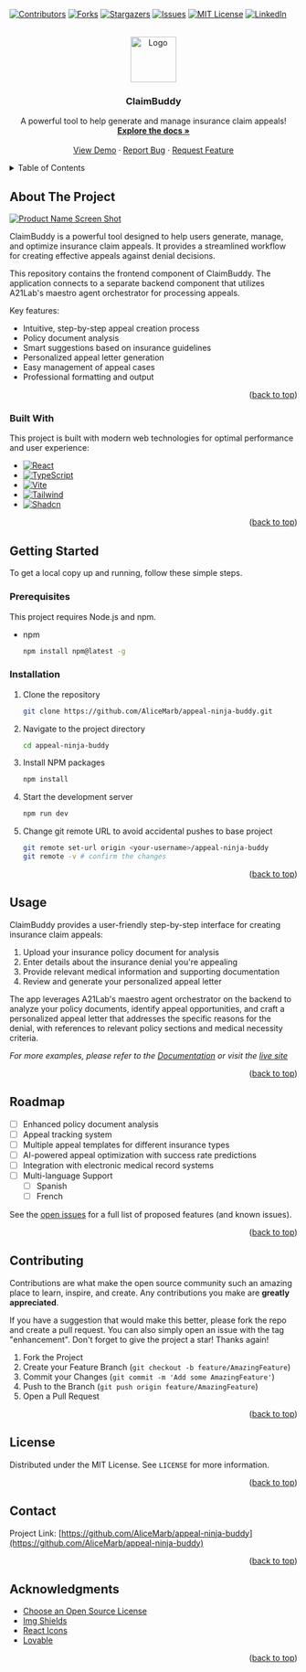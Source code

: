 <!-- Improved compatibility of back to top link: See: https://github.com/othneildrew/Best-README-Template/pull/73 -->
<a id="readme-top"></a>
<!--
*** Thanks for checking out the Best-README-Template. If you have a suggestion
*** that would make this better, please fork the repo and create a pull request
*** or simply open an issue with the tag "enhancement".
*** Don't forget to give the project a star!
*** Thanks again! Now go create something AMAZING! :D
-->



<!-- PROJECT SHIELDS -->
<!--
*** I'm using markdown "reference style" links for readability.
*** Reference links are enclosed in brackets [ ] instead of parentheses ( ).
*** See the bottom of this document for the declaration of the reference variables
*** for contributors-url, forks-url, etc. This is an optional, concise syntax you may use.
*** https://www.markdownguide.org/basic-syntax/#reference-style-links
-->
[![Contributors][contributors-shield]][contributors-url]
[![Forks][forks-shield]][forks-url]
[![Stargazers][stars-shield]][stars-url]
[![Issues][issues-shield]][issues-url]
[![MIT License][license-shield]][license-url]
[![LinkedIn][linkedin-shield]][linkedin-url]



<!-- PROJECT LOGO -->
<br />
<div align="center">
  <a href="https://appeal-ninja-buddy.vercel.app/">
    <img src="https://appeal-ninja-buddy.vercel.app/appeal_buddy.png" alt="Logo" width="80" height="80">
  </a>

  <h3 align="center">ClaimBuddy</h3>

  <p align="center">
    A powerful tool to help generate and manage insurance claim appeals!
    <br />
    <a href="https://github.com/AliceMarb/appeal-ninja-buddy"><strong>Explore the docs »</strong></a>
    <br />
    <br />
    <a href="https://appeal-ninja-buddy.vercel.app/">View Demo</a>
    &middot;
    <a href="https://github.com/AliceMarb/appeal-ninja-buddy/issues/new?labels=bug&template=bug-report---.md">Report Bug</a>
    &middot;
    <a href="https://github.com/AliceMarb/appeal-ninja-buddy/issues/new?labels=enhancement&template=feature-request---.md">Request Feature</a>
  </p>
</div>



<!-- TABLE OF CONTENTS -->
<details>
  <summary>Table of Contents</summary>
  <ol>
    <li>
      <a href="#about-the-project">About The Project</a>
      <ul>
        <li><a href="#built-with">Built With</a></li>
      </ul>
    </li>
    <li>
      <a href="#getting-started">Getting Started</a>
      <ul>
        <li><a href="#prerequisites">Prerequisites</a></li>
        <li><a href="#installation">Installation</a></li>
      </ul>
    </li>
    <li><a href="#usage">Usage</a></li>
    <li><a href="#roadmap">Roadmap</a></li>
    <li><a href="#contributing">Contributing</a></li>
    <li><a href="#license">License</a></li>
    <li><a href="#contact">Contact</a></li>
    <li><a href="#acknowledgments">Acknowledgments</a></li>
  </ol>
</details>



<!-- ABOUT THE PROJECT -->
## About The Project

[![Product Name Screen Shot][product-screenshot]](https://appeal-ninja-buddy.vercel.app/)

ClaimBuddy is a powerful tool designed to help users generate, manage, and optimize insurance claim appeals. It provides a streamlined workflow for creating effective appeals against denial decisions.

This repository contains the frontend component of ClaimBuddy. The application connects to a separate backend component that utilizes A21Lab's maestro agent orchestrator for processing appeals.

Key features:
* Intuitive, step-by-step appeal creation process
* Policy document analysis
* Smart suggestions based on insurance guidelines
* Personalized appeal letter generation
* Easy management of appeal cases
* Professional formatting and output

<p align="right">(<a href="#readme-top">back to top</a>)</p>



### Built With

This project is built with modern web technologies for optimal performance and user experience:

* [![React][React.js]][React-url]
* [![TypeScript][TypeScript.com]][TypeScript-url]
* [![Vite][Vite.dev]][Vite-url]
* [![Tailwind][TailwindCSS.com]][Tailwind-url]
* [![Shadcn][Shadcn-ui.com]][Shadcn-url]

<p align="right">(<a href="#readme-top">back to top</a>)</p>



<!-- GETTING STARTED -->
## Getting Started

To get a local copy up and running, follow these simple steps.

### Prerequisites

This project requires Node.js and npm.
* npm
  ```sh
  npm install npm@latest -g
  ```

### Installation

1. Clone the repository
   ```sh
   git clone https://github.com/AliceMarb/appeal-ninja-buddy.git
   ```
2. Navigate to the project directory
   ```sh
   cd appeal-ninja-buddy
   ```
3. Install NPM packages
   ```sh
   npm install
   ```
4. Start the development server
   ```sh
   npm run dev
   ```
5. Change git remote URL to avoid accidental pushes to base project
   ```sh
   git remote set-url origin <your-username>/appeal-ninja-buddy
   git remote -v # confirm the changes
   ```

<p align="right">(<a href="#readme-top">back to top</a>)</p>



<!-- USAGE EXAMPLES -->
## Usage

ClaimBuddy provides a user-friendly step-by-step interface for creating insurance claim appeals:

1. Upload your insurance policy document for analysis
2. Enter details about the insurance denial you're appealing
3. Provide relevant medical information and supporting documentation
4. Review and generate your personalized appeal letter

The app leverages A21Lab's maestro agent orchestrator on the backend to analyze your policy documents, identify appeal opportunities, and craft a personalized appeal letter that addresses the specific reasons for the denial, with references to relevant policy sections and medical necessity criteria.

_For more examples, please refer to the [Documentation](https://github.com/AliceMarb/appeal-ninja-buddy) or visit the [live site](https://appeal-ninja-buddy.vercel.app/)_

<p align="right">(<a href="#readme-top">back to top</a>)</p>



<!-- ROADMAP -->
## Roadmap

- [ ] Enhanced policy document analysis
- [ ] Appeal tracking system
- [ ] Multiple appeal templates for different insurance types
- [ ] AI-powered appeal optimization with success rate predictions
- [ ] Integration with electronic medical record systems
- [ ] Multi-language Support
    - [ ] Spanish
    - [ ] French

See the [open issues](https://github.com/AliceMarb/appeal-ninja-buddy/issues) for a full list of proposed features (and known issues).

<p align="right">(<a href="#readme-top">back to top</a>)</p>



<!-- CONTRIBUTING -->
## Contributing

Contributions are what make the open source community such an amazing place to learn, inspire, and create. Any contributions you make are **greatly appreciated**.

If you have a suggestion that would make this better, please fork the repo and create a pull request. You can also simply open an issue with the tag "enhancement".
Don't forget to give the project a star! Thanks again!

1. Fork the Project
2. Create your Feature Branch (`git checkout -b feature/AmazingFeature`)
3. Commit your Changes (`git commit -m 'Add some AmazingFeature'`)
4. Push to the Branch (`git push origin feature/AmazingFeature`)
5. Open a Pull Request

<p align="right">(<a href="#readme-top">back to top</a>)</p>



<!-- LICENSE -->
## License

Distributed under the MIT License. See `LICENSE` for more information.

<p align="right">(<a href="#readme-top">back to top</a>)</p>



<!-- CONTACT -->
## Contact

Project Link: [https://github.com/AliceMarb/appeal-ninja-buddy](https://github.com/AliceMarb/appeal-ninja-buddy)

<p align="right">(<a href="#readme-top">back to top</a>)</p>



<!-- ACKNOWLEDGMENTS -->
## Acknowledgments

* [Choose an Open Source License](https://choosealicense.com)
* [Img Shields](https://shields.io)
* [React Icons](https://react-icons.github.io/react-icons/search)
* [Lovable](https://lovable.dev/projects/157e7795-da74-4ed4-a006-b8d27ae156f4)

<p align="right">(<a href="#readme-top">back to top</a>)</p>



<!-- MARKDOWN LINKS & IMAGES -->
<!-- https://www.markdownguide.org/basic-syntax/#reference-style-links -->
[contributors-shield]: https://img.shields.io/github/contributors/AliceMarb/appeal-ninja-buddy.svg?style=for-the-badge
[contributors-url]: https://github.com/AliceMarb/appeal-ninja-buddy/graphs/contributors
[forks-shield]: https://img.shields.io/github/forks/AliceMarb/appeal-ninja-buddy.svg?style=for-the-badge
[forks-url]: https://github.com/AliceMarb/appeal-ninja-buddy/network/members
[stars-shield]: https://img.shields.io/github/stars/AliceMarb/appeal-ninja-buddy.svg?style=for-the-badge
[stars-url]: https://github.com/AliceMarb/appeal-ninja-buddy/stargazers
[issues-shield]: https://img.shields.io/github/issues/AliceMarb/appeal-ninja-buddy.svg?style=for-the-badge
[issues-url]: https://github.com/AliceMarb/appeal-ninja-buddy/issues
[license-shield]: https://img.shields.io/github/license/AliceMarb/appeal-ninja-buddy.svg?style=for-the-badge
[license-url]: https://github.com/AliceMarb/appeal-ninja-buddy/blob/master/LICENSE
[linkedin-shield]: https://img.shields.io/badge/-LinkedIn-black.svg?style=for-the-badge&logo=linkedin&colorB=555
[linkedin-url]: https://linkedin.com/in/
[product-screenshot]: https://appeal-ninja-buddy.vercel.app/appeal_buddy.png
[React.js]: https://img.shields.io/badge/React-20232A?style=for-the-badge&logo=react&logoColor=61DAFB
[React-url]: https://reactjs.org/
[TypeScript.com]: https://img.shields.io/badge/TypeScript-007ACC?style=for-the-badge&logo=typescript&logoColor=white
[TypeScript-url]: https://www.typescriptlang.org/
[Vite.dev]: https://img.shields.io/badge/vite-%23646CFF.svg?style=for-the-badge&logo=vite&logoColor=white
[Vite-url]: https://vitejs.dev/
[TailwindCSS.com]: https://img.shields.io/badge/tailwindcss-%2338B2AC.svg?style=for-the-badge&logo=tailwind-css&logoColor=white
[Tailwind-url]: https://tailwindcss.com/
[Shadcn-ui.com]: https://img.shields.io/badge/shadcn%2Fui-000000?style=for-the-badge&logo=shadcnui&logoColor=white
[Shadcn-url]: https://ui.shadcn.com/
